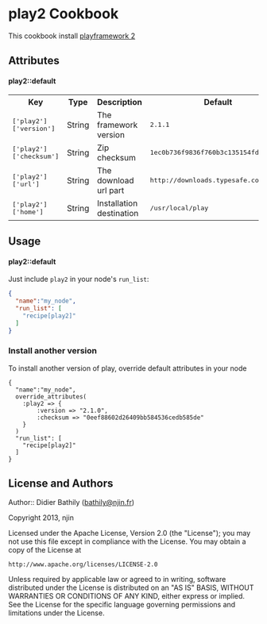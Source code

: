 play2 Cookbook
==============
This cookbook install [playframework 2](http://www.playframework.com)

Attributes
----------
#### play2::default
<table>
  <tr>
    <th>Key</th>
    <th>Type</th>
    <th>Description</th>
    <th>Default</th>
  </tr>
  <tr>
    <td><tt>['play2']['version']</tt></td>
    <td>String</td>
    <td>The framework version</td>
    <td><tt>2.1.1</tt></td>
  </tr>
  <tr>
    <td><tt>['play2']['checksum']</tt></td>
    <td>String</td>
    <td>Zip checksum</td>
    <td><tt>1ec0b736f9836f760b3c135154fd9a4b</tt></td>
  </tr>
  <tr>
    <td><tt>['play2']['url']</tt></td>
    <td>String</td>
    <td>The download url part</td>
    <td><tt>http://downloads.typesafe.com/play/</tt></td>
  </tr>
  <tr>
    <td><tt>['play2']['home']</tt></td>
    <td>String</td>
    <td>Installation destination</td>
    <td><tt>/usr/local/play</tt></td>
  </tr>

</table>

Usage
-----
#### play2::default
Just include `play2` in your node's `run_list`:

```json
{
  "name":"my_node",
  "run_list": [
    "recipe[play2]"
  ]
}
```
### Install another version
To install another version of play, override default attributes in your node

```
{
  "name":"my_node",
  override_attributes(
    :play2 => {
    	:version => "2.1.0",
    	:checksum => "0eef88602d26409bb584536cedb585de"
    }
  )
  "run_list": [
    "recipe[play2]"
  ]
}
```

License and Authors
-------------------
Author:: Didier Bathily (<bathily@njin.fr>)

Copyright 2013, njin

Licensed under the Apache License, Version 2.0 (the "License");
you may not use this file except in compliance with the License.
You may obtain a copy of the License at

    http://www.apache.org/licenses/LICENSE-2.0

Unless required by applicable law or agreed to in writing, software
distributed under the License is distributed on an "AS IS" BASIS,
WITHOUT WARRANTIES OR CONDITIONS OF ANY KIND, either express or implied.
See the License for the specific language governing permissions and
limitations under the License.
